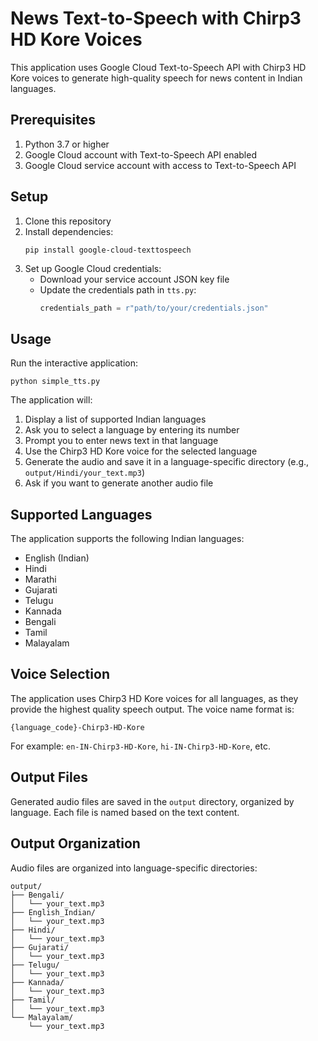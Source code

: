 # News Text-to-Speech with Chirp3 HD Kore Voices

This application uses Google Cloud Text-to-Speech API with Chirp3 HD Kore voices to generate high-quality speech for news content in Indian languages.

## Prerequisites

1. Python 3.7 or higher
2. Google Cloud account with Text-to-Speech API enabled
3. Google Cloud service account with access to Text-to-Speech API

## Setup

1. Clone this repository
2. Install dependencies:
   ```
   pip install google-cloud-texttospeech
   ```
3. Set up Google Cloud credentials:
   - Download your service account JSON key file
   - Update the credentials path in `tts.py`:
     ```python
     credentials_path = r"path/to/your/credentials.json"
     ```

## Usage

Run the interactive application:
```
python simple_tts.py
```

The application will:
1. Display a list of supported Indian languages
2. Ask you to select a language by entering its number
3. Prompt you to enter news text in that language
4. Use the Chirp3 HD Kore voice for the selected language
5. Generate the audio and save it in a language-specific directory
   (e.g., `output/Hindi/your_text.mp3`)
6. Ask if you want to generate another audio file

## Supported Languages

The application supports the following Indian languages:

- English (Indian)
- Hindi
- Marathi
- Gujarati
- Telugu
- Kannada
- Bengali
- Tamil
- Malayalam

## Voice Selection

The application uses Chirp3 HD Kore voices for all languages, as they provide the highest quality speech output. The voice name format is:
```
{language_code}-Chirp3-HD-Kore
```

For example: `en-IN-Chirp3-HD-Kore`, `hi-IN-Chirp3-HD-Kore`, etc.

## Output Files

Generated audio files are saved in the `output` directory, organized by language. Each file is named based on the text content.

## Output Organization

Audio files are organized into language-specific directories:
```
output/
├── Bengali/
│   └── your_text.mp3
├── English_Indian/
│   └── your_text.mp3
├── Hindi/
│   └── your_text.mp3
├── Gujarati/
│   └── your_text.mp3
├── Telugu/
│   └── your_text.mp3
├── Kannada/
│   └── your_text.mp3
├── Tamil/
│   └── your_text.mp3
└── Malayalam/
    └── your_text.mp3
``` 
